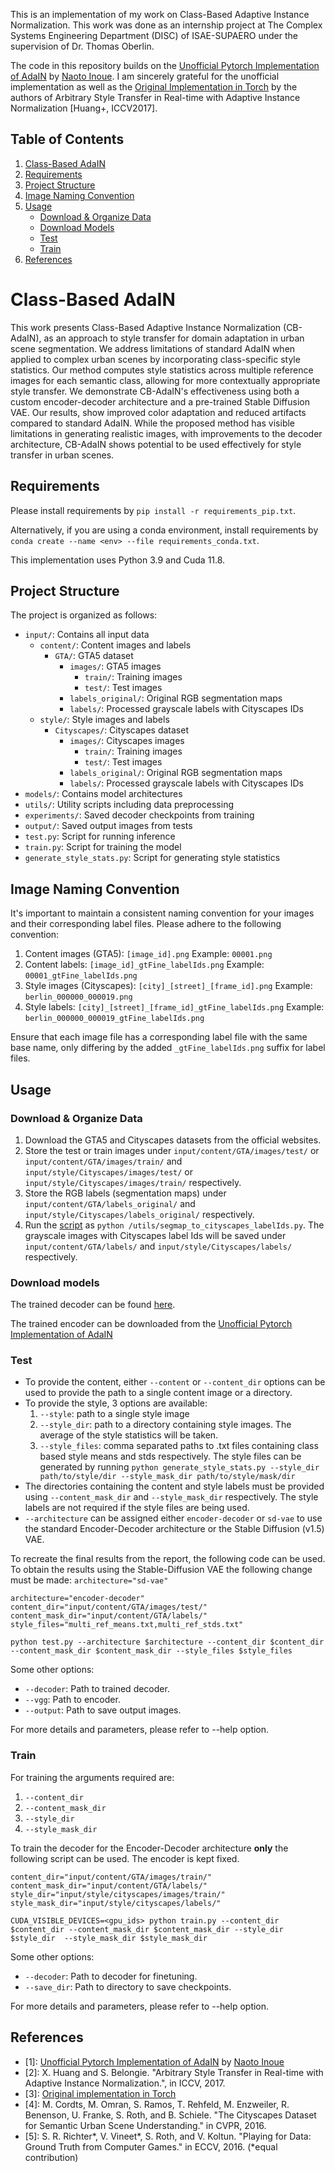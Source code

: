 This is an implementation of my work on Class-Based Adaptive Instance Normalization. This work was done as an internship project at The Complex Systems Engineering Department (DISC) of ISAE-SUPAERO under the supervision of Dr. Thomas Oberlin. 

The code in this repository builds on the [Unofficial Pytorch Implementation of AdaIN](https://github.com/naoto0804/pytorch-AdaIN.git) by [Naoto Inoue](https://github.com/naoto0804). I am sincerely grateful for the unofficial implementation as well as the [Original Implementation in Torch](https://github.com/xunhuang1995/AdaIN-style.git) by the authors of Arbitrary Style Transfer in Real-time with Adaptive Instance Normalization [Huang+, ICCV2017].

## Table of Contents

1. [Class-Based AdaIN](#class-based-adain)
2. [Requirements](#requirements)
3. [Project Structure](#project-structure)
4. [Image Naming Convention](#image-naming-convention)
5. [Usage](#usage)
   - [Download & Organize Data](#download--organize-data)
   - [Download Models](#download-models)
   - [Test](#test)
   - [Train](#train)
6. [References](#references)


# Class-Based AdaIN
This work presents Class-Based Adaptive Instance Normalization (CB-AdaIN), as an approach to style transfer for domain adaptation in urban scene segmentation. We address limitations of standard AdaIN when applied to complex urban scenes by incorporating class-specific style statistics. Our method computes style statistics across multiple reference images for each semantic class, allowing for more contextually appropriate style transfer. We demonstrate CB-AdaIN's effectiveness using both a custom encoder-decoder architecture and a pre-trained Stable Diffusion VAE. Our results, show improved color adaptation and reduced artifacts compared to standard AdaIN. While the proposed method has visible limitations in generating realistic images, with improvements to the decoder architecture, CB-AdaIN shows potential to be used effectively for style transfer in urban scenes.

## Requirements
Please install requirements by `pip install -r requirements_pip.txt`. 

Alternatively, if you are using a conda environment, install requirements by `conda create --name <env> --file requirements_conda.txt`. 

This implementation uses Python 3.9 and Cuda 11.8. 

## Project Structure

The project is organized as follows:

- `input/`: Contains all input data
  - `content/`: Content images and labels
    - `GTA/`: GTA5 dataset
      - `images/`: GTA5 images
        - `train/`: Training images
        - `test/`: Test images
      - `labels_original/`: Original RGB segmentation maps
      - `labels/`: Processed grayscale labels with Cityscapes IDs
  - `style/`: Style images and labels
    - `Cityscapes/`: Cityscapes dataset
      - `images/`: Cityscapes images
        - `train/`: Training images
        - `test/`: Test images
      - `labels_original/`: Original RGB segmentation maps
      - `labels/`: Processed grayscale labels with Cityscapes IDs
- `models/`: Contains model architectures
- `utils/`: Utility scripts including data preprocessing
- `experiments/`: Saved decoder checkpoints from training
- `output/`: Saved output images from tests
- `test.py`: Script for running inference
- `train.py`: Script for training the model
- `generate_style_stats.py`: Script for generating style statistics

## Image Naming Convention

It's important to maintain a consistent naming convention for your images and their corresponding label files. Please adhere to the following convention:

1. Content images (GTA5): `[image_id].png`
   Example: `00001.png`
2. Content labels: `[image_id]_gtFine_labelIds.png`
   Example: `00001_gtFine_labelIds.png`
3. Style images (Cityscapes): `[city]_[street]_[frame_id].png`
   Example: `berlin_000000_000019.png`
4. Style labels: `[city]_[street]_[frame_id]_gtFine_labelIds.png`
   Example: `berlin_000000_000019_gtFine_labelIds.png`

Ensure that each image file has a corresponding label file with the same base name, only differing by the added `_gtFine_labelIds.png` suffix for label files.

## Usage
### Download & Organize Data
1. Download the GTA5 and Cityscapes datasets from the official websites.
2. Store the test or train images under `input/content/GTA/images/test/` or `input/content/GTA/images/train/` and `input/style/Cityscapes/images/test/` or `input/style/Cityscapes/images/train/` respectively.
3. Store the RGB labels (segmentation maps) under `input/content/GTA/labels_original/` and `input/style/Cityscapes/labels_original/` respectively.
4. Run the [script](./utils/segmap_to_cityscapes_labelIds.py) as `python /utils/segmap_to_cityscapes_labelIds.py`. The grayscale images with Cityscapes label Ids will be saved under `input/content/GTA/labels/` and `input/style/Cityscapes/labels/` respectively.

### Download models
The trained decoder can be found [here](https://drive.google.com/file/d/1xoYKg3IggCzxvewTTGBfIsEOombVHlHp/view?usp=sharing). 

The trained encoder can be downloaded from the [Unofficial Pytorch Implementation of AdaIN](https://github.com/naoto0804/pytorch-AdaIN.git)

### Test
- To provide the content, either `--content` or `--content_dir` options can be used to provide the path to a single content image or a directory.
- To provide the style, 3 options are available:
  1. `--style`: path to a single style image
  2. `--style_dir`: path to a directory containing style images. The average of the style statistics will be taken.
  3. `--style_files`: comma separated paths to .txt files containing class based style means and stds respectively. The style files can be generated by running `python generate_style_stats.py --style_dir path/to/style/dir --style_mask_dir path/to/style/mask/dir`
- The directories containing the content and style labels must be provided using `--content_mask_dir` and `--style_mask_dir` respectively. The style labels are not required if the style files are being used. 
- `--architecture` can be assigned either `encoder-decoder` or `sd-vae` to use the standard Encoder-Decoder architecture or the Stable Diffusion (v1.5) VAE.


To recreate the final results from the report, the following code can be used. To obtain the results using the Stable-Diffusion VAE the following change must be made: `architecture="sd-vae"`

```
architecture="encoder-decoder"
content_dir="input/content/GTA/images/test/"
content_mask_dir="input/content/GTA/labels/"
style_files="multi_ref_means.txt,multi_ref_stds.txt"

python test.py --architecture $architecture --content_dir $content_dir --content_mask_dir $content_mask_dir --style_files $style_files 
```

Some other options:
* `--decoder`: Path to trained decoder.
* `--vgg`: Path to encoder.
* `--output`: Path to save output images.

For more details and parameters, please refer to --help option.

### Train
For training the arguments required are: 
1. `--content_dir`
2. `--content_mask_dir`
3. `--style_dir`
4. `--style_mask_dir`

To train the decoder for the Encoder-Decoder architecture **only** the following script can be used. The encoder is kept fixed. 
```
content_dir="input/content/GTA/images/train/"
content_mask_dir="input/content/GTA/labels/"
style_dir="input/style/cityscapes/images/train/"
style_mask_dir="input/style/cityscapes/labels/"

CUDA_VISIBLE_DEVICES=<gpu_ids> python train.py --content_dir $content_dir --content_mask_dir $content_mask_dir --style_dir $style_dir  --style_mask_dir $style_mask_dir
```
Some other options:
* `--decoder`: Path to decoder for finetuning.
*  `--save_dir`: Path to directory to save checkpoints.

For more details and parameters, please refer to --help option.


## References
- [1]: [Unofficial Pytorch Implementation of AdaIN](https://github.com/naoto0804/pytorch-AdaIN.git) by [Naoto Inoue](https://github.com/naoto0804)
- [2]: X. Huang and S. Belongie. "Arbitrary Style Transfer in Real-time with Adaptive Instance Normalization.", in ICCV, 2017.
- [3]: [Original implementation in Torch](https://github.com/xunhuang1995/AdaIN-style)
- [4]: M. Cordts, M. Omran, S. Ramos, T. Rehfeld, M. Enzweiler, R. Benenson, U. Franke, S. Roth, and B. Schiele. "The Cityscapes Dataset for Semantic Urban Scene Understanding." in CVPR, 2016.
- [5]: S. R. Richter*, V. Vineet*, S. Roth, and V. Koltun. "Playing for Data: Ground Truth from Computer Games." in ECCV, 2016. (*equal contribution)
